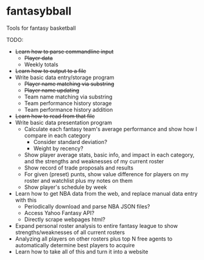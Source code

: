 # fantasybball
Tools for fantasy basketball

TODO:
- ~~Learn how to parse commandline input~~
  - ~~Player data~~
  - Weekly totals
- ~~Learn how to output to a file~~
- Write basic data entry/storage program
  - ~~Player name matching via substring~~
  - ~~Player name updating~~
  - Team name matching via substring
  - Team performance history storage
  - Team performance history addition
- ~~Learn how to read from that file~~
- Write basic data presentation program
  - Calculate each fantasy team's average performance and show how I compare in each category
    - Consider standard deviation?
    - Weight by recency?
  - Show player average stats, basic info, and impact in each category, and the strengths and weaknesses of my current roster
  - Show record of trade proposals and results
  - For given (preset) punts, show value difference for players on my roster and watchlist plus my notes on them
  - Show player's schedule by week
- Learn how to get NBA data from the web, and replace manual data entry with this
  - Periodically download and parse NBA JSON files?
  - Access Yahoo Fantasy API?
  - Directly scrape webpages html?
- Expand personal roster analysis to entire fantasy league to show strengths/weaknesses of all current rosters
- Analyzing all players on other rosters plus top N free agents to automatically determine best players to acquire
- Learn how to take all of this and turn it into a website
